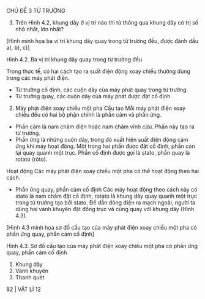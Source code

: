 CHỦ ĐỀ 3 TỪ TRƯỜNG

3. Trên Hình 4.2, khung dây ở vị trí nào thì từ thông qua khung dây có trị số nhỏ nhất, lớn nhất?

[Hình minh họa ba vị trí khung dây quay trong từ trường đều, được đánh dấu a), b), c)]

Hình 4.2. Ba vị trí khung dây quay trong từ trường đều

Trong thực tế, có hai cách tạo ra suất điện động xoay chiều thường dùng trong các máy phát điện.
+ Từ trường cố định, các cuộn dây của máy phát quay trong từ trường.
+ Từ trường quay, các cuộn dây của máy phát được đặt cố định.

2. Máy phát điện xoay chiều một pha
Cấu tạo
Mỗi máy phát điện xoay chiều đều có hai bộ phận chính là phần cảm và phần ứng.
+ Phần cảm là nam châm điện hoặc nam châm vĩnh cửu. Phần này tạo ra từ trường.
+ Phần ứng là những cuộn dây, trong đó xuất hiện suất điện động cảm ứng khi máy hoạt động.
Một trong hai phần được đặt cố định, phần còn lại quay quanh một trục. Phần cố định được gọi là stato, phần quay là rotato (rôto).

Hoạt động
Các máy phát điện xoay chiều một pha có thể hoạt động theo hai cách.
+ Phần ứng quay, phần cảm cố định
Các máy hoạt động theo cách này có stato là nam châm đặt cố định, rotato là khung dây quay quanh một trục trong từ trường tạo bởi stato.
Để dẫn dòng điện ra mạch ngoài, người ta dùng hai vành khuyên đặt đồng trục và cùng quay với khung dây (Hình 4.3).

[Hình 4.3 minh họa sơ đồ cấu tạo của máy phát điện xoay chiều một pha có phần ứng quay, phần cảm cố định]

Hình 4.3. Sơ đồ cấu tạo của máy phát điện xoay chiều một pha có phần ứng quay, phần cảm cố định
1) Khung dây
2) Vành khuyên
3) Thanh quét

82 | VẬT LÍ 12